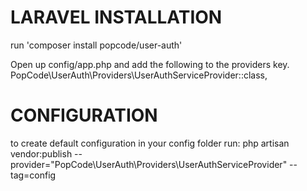 # LARAVEL INSTALLATION #

run 'composer install popcode/user-auth'

Open up config/app.php and add the following to the providers key.
PopCode\UserAuth\Providers\UserAuthServiceProvider::class,

# CONFIGURATION #
to create default configuration in your config folder run:
php artisan vendor:publish --provider="PopCode\UserAuth\Providers\UserAuthServiceProvider" --tag=config
